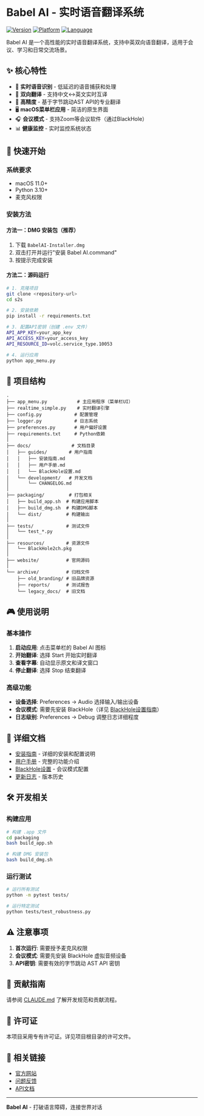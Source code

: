 # Babel AI - 实时语音翻译系统

[![Version](https://img.shields.io/badge/version-1.0.0-blue)]()
[![Platform](https://img.shields.io/badge/platform-macOS-green)]()
[![Language](https://img.shields.io/badge/language-Python%203.10%2B-orange)]()

Babel AI 是一个高性能的实时语音翻译系统，支持中英双向语音翻译，适用于会议、学习和日常交流场景。

## ✨ 核心特性

- 🎤 **实时语音识别** - 低延迟的语音捕获和处理
- 🔄 **双向翻译** - 支持中文↔英文实时互译
- 🎯 **高精度** - 基于字节跳动AST API的专业翻译
- 🖥 **macOS菜单栏应用** - 简洁的原生界面
- 🎧 **会议模式** - 支持Zoom等会议软件（通过BlackHole）
- 📊 **健康监控** - 实时监控系统状态

## 🚀 快速开始

### 系统要求
- macOS 11.0+
- Python 3.10+
- 麦克风权限

### 安装方法

#### 方法一：DMG 安装包（推荐）
1. 下载 `BabelAI-Installer.dmg`
2. 双击打开并运行"安装 Babel AI.command"
3. 按提示完成安装

#### 方法二：源码运行
```bash
# 1. 克隆项目
git clone <repository-url>
cd s2s

# 2. 安装依赖
pip install -r requirements.txt

# 3. 配置API密钥（创建 .env 文件）
API_APP_KEY=your_app_key
API_ACCESS_KEY=your_access_key
API_RESOURCE_ID=volc.service_type.10053

# 4. 运行应用
python app_menu.py
```

## 📁 项目结构

```
.
├── app_menu.py           # 主应用程序（菜单栏UI）
├── realtime_simple.py    # 实时翻译引擎
├── config.py            # 配置管理
├── logger.py            # 日志系统
├── preferences.py       # 用户偏好设置
├── requirements.txt     # Python依赖
│
├── docs/               # 文档目录
│   ├── guides/        # 用户指南
│   │   ├── 安装指南.md
│   │   ├── 用户手册.md
│   │   └── BlackHole设置.md
│   └── development/   # 开发文档
│       └── CHANGELOG.md
│
├── packaging/         # 打包相关
│   ├── build_app.sh  # 构建应用脚本
│   ├── build_dmg.sh  # 构建DMG脚本
│   └── dist/         # 构建输出
│
├── tests/            # 测试文件
│   └── test_*.py
│
├── resources/        # 资源文件
│   └── BlackHole2ch.pkg
│
├── website/          # 官网源码
│
└── archive/          # 归档文件
    ├── old_branding/ # 旧品牌资源
    ├── reports/      # 测试报告
    └── legacy_docs/  # 旧文档
```

## 🎮 使用说明

### 基本操作
1. **启动应用**: 点击菜单栏的 Babel AI 图标
2. **开始翻译**: 选择 Start 开始实时翻译
3. **查看字幕**: 自动显示原文和译文窗口
4. **停止翻译**: 选择 Stop 结束翻译

### 高级功能
- **设备选择**: Preferences → Audio 选择输入/输出设备
- **会议模式**: 需要先安装 BlackHole（详见 [BlackHole设置指南](docs/guides/BlackHole设置.md)）
- **日志级别**: Preferences → Debug 调整日志详细程度

## 📖 详细文档

- [安装指南](docs/guides/安装指南.md) - 详细的安装和配置说明
- [用户手册](docs/guides/用户手册.md) - 完整的功能介绍
- [BlackHole设置](docs/guides/BlackHole设置.md) - 会议模式配置
- [更新日志](docs/development/CHANGELOG.md) - 版本历史

## 🛠 开发相关

### 构建应用
```bash
# 构建 .app 文件
cd packaging
bash build_app.sh

# 构建 DMG 安装包
bash build_dmg.sh
```

### 运行测试
```bash
# 运行所有测试
python -m pytest tests/

# 运行特定测试
python tests/test_robustness.py
```

## ⚠️ 注意事项

1. **首次运行**: 需要授予麦克风权限
2. **会议模式**: 需要先安装 BlackHole 虚拟音频设备
3. **API密钥**: 需要有效的字节跳动 AST API 密钥

## 🤝 贡献指南

请参阅 [CLAUDE.md](CLAUDE.md) 了解开发规范和贡献流程。

## 📄 许可证

本项目采用专有许可证。详见项目根目录的许可文件。

## 🔗 相关链接

- [官方网站](website/)
- [问题反馈](https://github.com/your-repo/issues)
- [API文档](https://www.volcengine.com/)

---

**Babel AI** - 打破语言障碍，连接世界对话